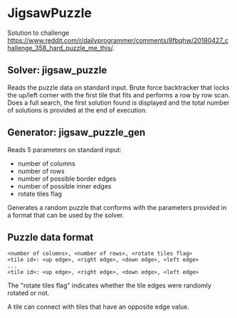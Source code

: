 # JigsawPuzzle

Solution to challenge https://www.reddit.com/r/dailyprogrammer/comments/8fbqhw/20180427_challenge_358_hard_puzzle_me_this/.

## Solver: jigsaw_puzzle

Reads the puzzle data on standard input. Brute force backtracker that locks the up/left corner with the first tile that fits and performs a row by row scan. Does a full search, the first solution found is displayed and the total number of solutions is provided at the end of execution.

## Generator: jigsaw_puzzle_gen

Reads 5 parameters on standard input:
- number of columns
- number of rows
- number of possible border edges
- number of possible inner edges
- rotate tiles flag

Generates a random puzzle that conforms with the parameters provided in a format that can be used by the solver.

## Puzzle data format

```
<number of columns>, <number of rows>, <rotate tiles flag>
<tile id>: <up edge>, <right edge>, <down edge>, <left edge>
...
<tile id>: <up edge>, <right edge>, <down edge>, <left edge>
```

The "rotate tiles flag" indicates whether the tile edges were randomly rotated or not.

A tile can connect with tiles that have an opposite edge value.
